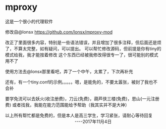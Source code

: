 # mproxy

这是一个很小的代理软件

修改自@lonsx
https://github.com/lonsx/mproxy-mod

改正了里面很多内容，特别是一些语法错误，并且增加了很多注释，但后面还是烦了，不算太完整，如有疑问，可以提出。
可以帮忙修改源码，但前提是你有tiny的模式给我，我才能按着修改
这个东西已经被我修改得很专一了，很可能别的模式用不了

使用方法去@lonsx那里看吧，弄了一个中午，太累了，下次再补充

还有，有一个tiny.conf的示例。。。。。嗯，是能免的，不要太嚣张，被封了我也不会补

要学免流可以去妖火(收注册费)，刀云(免费)，葫芦侠三楼(免费)，恩山(一元注册费)
或者找我，我能在能力范围能给予帮助（我其实并不是大神）

以上所有帮忙都是免费的，但是本人是高三学生，学习紧张，请耐心等待回复
                                                                ----2017年11月4日
